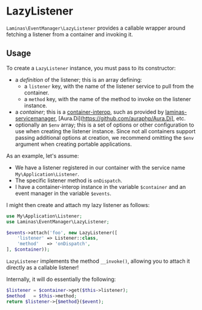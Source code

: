 # LazyListener

`Laminas\EventManager\LazyListener` provides a callable wrapper around fetching a
listener from a container and invoking it.

## Usage

To create a `LazyListener` instance, you must pass to its constructor:

- a *definition* of the listener; this is an array defining:
    - a `listener` key, with the name of the listener service to pull from the container.
    - a `method` key, with the name of the method to invoke on the listener instance.
- a *container*; this is a [container-interop](https://github.com/container-interop/container-interop),
  such as provided by
  [laminas-servicemanager](https://github.com/laminas/laminas-servicemanager),
  [Aura.Di](https://github.com/auraphp/Aura.Di], etc.
- optionally an `$env` array; this is a set of options or other configuration to
  use when creating the listener instance. Since not all containers support
  passing additional options at creation, we recommend omitting the `$env`
  argument when creating portable applications.

As an example, let's assume:

- We have a listener registered in our container with the service name
  `My\Application\Listener`.
- The specific listener method is `onDispatch`.
- I have a container-interop instance in the variable `$container` and an event
  manager in the variable `$events`.

I might then create and attach my lazy listener as follows:

```php
use My\Application\Listener;
use Laminas\EventManager\LazyListener;

$events->attach('foo', new LazyListener([
    'listener' => Listener::class,
    'method'   => 'onDispatch',
], $container));
```

`LazyListener` implements the method `__invoke()`, allowing you to attach it
directly as a callable listener!

Internally, it will do essentially the following:

```php
$listener = $container->get($this->listener);
$method   = $this->method;
return $listener->{$method}($event);
```
